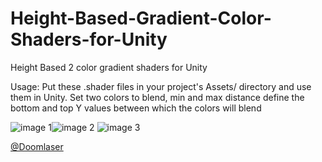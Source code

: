 # Height-Based-Gradient-Color-Shaders-for-Unity
Height Based 2 color gradient shaders for Unity

Usage: Put these .shader files in your project's Assets/ directory and use them in Unity.
Set two colors to blend, min and max distance define the bottom and top Y values between which the colors will blend

![image 1](https://i.imgur.com/v6rCs4c.png)![image 2](https://i.imgur.com/MxJc1Ir.png) ![image 3](https://i.imgur.com/ieYcuKK.png) 

[@Doomlaser](https://twitter.com/Doomlaser)
